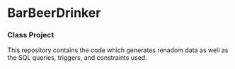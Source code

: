 # BarBeerDrinker
### Class Project

This repository contains the code which generates renadom data as well as the SQL queries, triggers, and constraints used.
